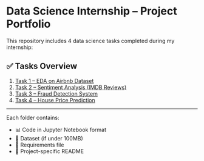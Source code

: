 # Data Science Internship – Project Portfolio

This repository includes 4 data science tasks completed during my internship:

## ✅ Tasks Overview

1. [Task 1 – EDA on Airbnb Dataset](https://github.com/laibagulzar768/Data-science-analysis/tree/main/Task1_EDA_Airbnb)
2. [Task 2 – Sentiment Analysis (IMDB Reviews)](https://github.com/laibagulzar768/Data-science-analysis/tree/main/Task_2_text_analysis)
3. [Task 3 – Fraud Detection System](https://github.com/laibagulzar768/Data-science-analysis/tree/main/Task3_Fraud_Detection)
4. [Task 4 – House Price Prediction](https://github.com/laibagulzar768/Data-science-analysis/tree/main/Task4_House_Price_Prediction)

---

Each folder contains:
- 📊 Code in Jupyter Notebook format  
- 📄 Dataset (if under 100MB)  
- 🧾 Requirements file  
- 📘 Project-specific README  
